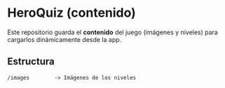# HeroQuiz (contenido)
Este repositorio guarda el **contenido** del juego (imágenes y niveles) para cargarlos dinámicamente desde la app.

## Estructura
```
/images        -> Imágenes de los niveles


